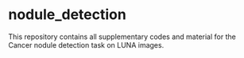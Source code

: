 # nodule_detection
This repository contains all supplementary codes and material for the Cancer nodule detection task on LUNA images.
